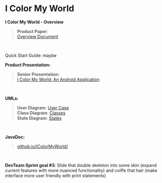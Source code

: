 # I Color My World

<b>I Color My World - Overview</b>
<blockquote>
 <b>Product Paper</b>:<br>
    <a href="https://docs.google.com/document/d/1bLVBjkI1M19E0BNB9_8_NnNK8NHXPw6q1C5e7yoB_wg/edit?usp=sharing">Overview Document</a>
</blockquote>
<br>

Quick Start Guide: maybe <br>

<b>Product Presentation:</b>
<blockquote>
 <b>Senior Presentation</b>:<br>
<a href="https://drive.google.com/open?id=13PqdqPdQEHdn9f3wNBSNGpcslKNml33sfkAyVfAbnZU">
I Color My World: An Android Application</a>
</blockquote>
<br>

<b>UMLs:</b>
<blockquote>
 <b>User Diagram</b>: <a href="https://drive.google.com/file/d/1T46t4FmQfVhVf5PeOE0Sc4T9U47KA6WE/view?usp=sharing">User Case</a><br>
 <b>Class Diagram</b>: <a href="https://drive.google.com/file/d/1i0IZUR2yOuCZGZyMtR5GvXW0KtO9LJrJ/view?usp=sharing">Classes</a><br>
 <b>State Diagram</b>: <a href="https://drive.google.com/file/d/1XGzWC7iLlTPbIB7lctJY6Ku9CnESxLA7/view?usp=sharing">States</a><br>
</blockquote>
<br>

<b>JavaDoc:</b>
<blockquote>
<a href="https://mooooood.github.io/IColorMyWorld/">github.io/IColorMyWorld/</a>
</blockquote>
<br>



<b>DevTeam Sprint goal #3</b>:
  <span title="look who briefly googled markup">Slide that double skeleton into some skin (expand current features with more nuanced functionality) and coiffe that hair (make interface more user friendly with print statements)</span>
  <br>
 


</blockquote>
